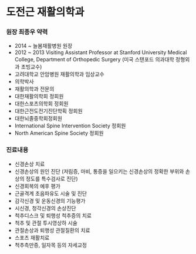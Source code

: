 # 도전근 재활의학과 
### 원장 최종우 약력
- 2014 ~ 늘봄재활병원 원장
- 2012 ~ 2013 Visiting Assistant Professor at Stanford University Medical College, Department of Orthopedic Surgery
   (미국 스탠포드 의과대학 정형외과 초빙교수)
- 고려대학교 안암병원 재활의학과 임상교수 
- 의학박사
- 재활의학과 전문의 
- 대한재활의학회 정회원
- 대한스포츠의학회 정회원
- 대한근전도전기진단학획 정회원
- 대한뇌졸중학회정회원
- International Spine Intervention Society 정회원
- North American Spine Society 정회원

### 진료내용
- 신경손상 치료
- 신경손상의 원인 진단 (저림증, 마비, 통증을 일으키는 신경손상의 정확한 부위와 손상의 정도를 특수검사로 진단)
- 신경회복의 예후 평가
- 근골격계 초음파유도 시술 및 진단 
- 감각신경 및 운동신경의 기능평가
- 시신경, 청각신경의 손상진단
- 척추디스크 및 퇴행성 척추증의 치료
- 척추 및 관절 투시영상하 시술
- 관절손상과 퇴행성 관절질환의 치료
- 스포츠 재활치료
- 척추측만증, 일자목 등의 자세교정


